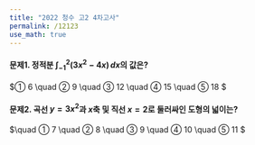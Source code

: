 ```yaml
---
title: "2022 청수 고2 4차고사"
permalink: /12123
use_math: true
---
```

#### 문제1. 정적분 $\displaystyle\int_{-1}^2(3 x^2-4 x)\,dx$의 값은?

$① 6
\quad ② 9
\quad  ③ 12
\quad  ④ 15
\quad  ⑤ 18
$

#### 문제2. 곡선 $y=3x^2$과 $x$축 및 직선 $x=2$로 둘러싸인 도형의 넓이는?

$\quad ① 7
 \quad ② 8
 \quad ③ 9
 \quad ④ 10
 \quad ⑤ 11
$

